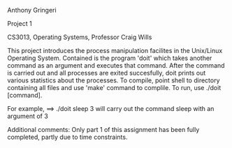 Anthony Gringeri

Project 1

CS3013, Operating Systems, Professor Craig Wills

This project introduces the process manipulation facilites in the Unix/Linux Operating System.
Contained is the program 'doit' which takes another command as an argument and executes that command.
After the command is carried out and all processes are exited succesfully, 
	doit prints out various statistics about the processes.
To compile, point shell to directory containing all files and use 'make' command to complile.
To run, use ./doit [command].

For example, 
==> ./doit sleep 3
	will carry out the command sleep with an argument of 3

Additional comments:
	Only part 1 of this assignment has been fully completed, partly due to time constraints.
